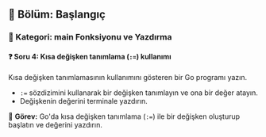 ## 📘 Bölüm: Başlangıç  
### 🔹 Kategori: main Fonksiyonu ve Yazdırma  
#### ❓ Soru 4: Kısa değişken tanımlama (`:=`) kullanımı

Kısa değişken tanımlamasının kullanımını gösteren bir Go programı yazın.

- `:=` sözdizimini kullanarak bir değişken tanımlayın ve ona bir değer atayın.
- Değişkenin değerini terminale yazdırın.

🔧 **Görev:** Go'da kısa değişken tanımlama (`:=`) ile bir değişken oluşturup başlatın ve değerini yazdırın.
